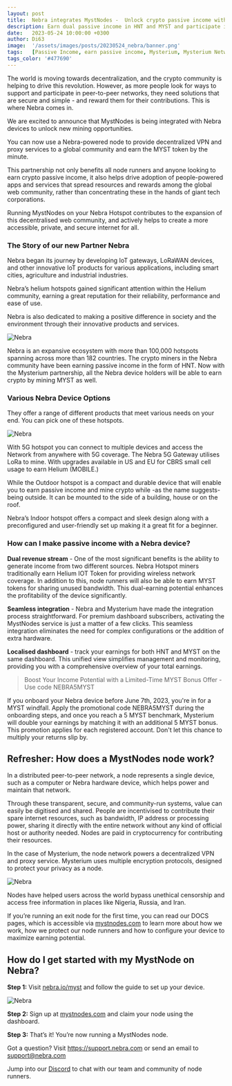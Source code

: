 ```yaml
---
layout: post
title:  Nebra integrates MystNodes -  Unlock crypto passive income with next-gen IoT hardware
description: Earn dual passive income in HNT and MYST and participate in decentralized networks through the Nebra Mysterium partnership
date:   2023-05-24 10:00:00 +0300
author: Di63
image:  '/assets/images/posts/20230524_nebra/banner.png'
tags:   [Passive Income, earn passive income, Mysterium, Mysterium Network, MystNodes, Node Runner, Nebra]
tags_color: '#477690'
---
```



The world is moving towards decentralization, and the crypto community is helping to drive this revolution. However, as more people look for ways to support and participate in peer-to-peer networks, they need solutions that are secure and simple - and reward them for their contributions. This is where Nebra comes in.

We are excited to announce that MystNodes is being integrated with Nebra devices to unlock new mining opportunities.

You can now use a Nebra-powered node to provide decentralized VPN and proxy services to a global community and earn the MYST token by the minute.

This partnership not only benefits all node runners and anyone looking to earn crypto passive income, it also helps drive adoption of people-powered apps and services that spread resources and rewards among the global web community, rather than concentrating these in the hands of giant tech corporations. 

Running MystNodes on your Nebra Hotspot contributes to the expansion of this decentralised web community, and actively helps to create a more accessible, private, and secure internet for all.

### The Story of our new Partner Nebra

Nebra began its journey by developing IoT gateways, LoRaWAN devices, and other innovative IoT products for various applications, including smart cities, agriculture and industrial industries.

Nebra’s helium hotspots gained significant attention within the Helium community, earning a great reputation for their reliability, performance and ease of use.

Nebra is also dedicated to making a positive difference in society and the environment through their innovative products and services.

![Nebra]({{site.baseurl}}/assets/images/posts/20230524_nebra/Image4.png)

Nebra is an expansive ecosystem with more than 100,000 hotspots spanning across more than 182 countries. The crypto miners in the Nebra community have been earning passive income in the form of HNT.
Now with the Mysterium partnership, all the Nebra device holders will be able to earn crypto by mining MYST as well.

### Various Nebra Device Options

They offer a range of different products that meet various needs on your end. You can pick one of these hotspots.

![Nebra]({{site.baseurl}}/assets/images/posts/20230524_nebra/Image1.png)

With 5G hotspot you can connect to multiple devices and access the Network from anywhere with 5G coverage. The Nebra 5G Gateway utilises LoRa to mine. With upgrades available in US and EU for CBRS small cell usage to earn Helium (MOBILE.)  

While the Outdoor hotspot is a compact and durable device that will enable you to earn passive income and mine crypto while -as the name suggests- being outside. It can be mounted to the side of a building, house or on the roof.

Nebra’s Indoor hotspot offers a compact and sleek design along with a preconfigured and user-friendly set up making it a great fit for a beginner. 

### How can I make passive income with a Nebra device?

**Dual revenue stream** - One of the most significant benefits is the ability to generate income from two different sources. Nebra Hotspot miners traditionally earn Helium IOT Token for providing wireless network coverage. In addition to this, node runners will also be able to earn MYST tokens for sharing unused bandwidth. This dual-earning potential enhances the profitability of the device significantly.

**Seamless integration** - Nebra and Mysterium have made the integration process straightforward. For premium dashboard subscribers, activating the MystNodes service is just a matter of a few clicks. This seamless integration eliminates the need for complex configurations or the addition of extra hardware.

**Localised dashboard** - track your earnings for both HNT and MYST on the same dashboard. This unified view simplifies management and monitoring, providing you with a comprehensive overview of your total earnings.

> Boost Your Income Potential with a Limited-Time MYST Bonus Offer - Use code NEBRA5MYST

If you onboard your Nebra device before June 7th, 2023, you're in for a MYST windfall. Apply the promotional code NEBRA5MYST during the onboarding steps, and once you reach a 5 MYST benchmark, Mysterium will double your earnings by matching it with an additional 5 MYST bonus.  This promotion applies for each registered account.  Don't let this chance to multiply your returns slip by.

## Refresher: How does a MystNodes node work?

In a distributed peer-to-peer network, a node represents a single device, such as a computer or Nebra hardware device, which helps power and maintain that network.

Through these transparent, secure, and community-run systems, value can easily be digitised and shared. People are incentivised to contribute their spare internet resources, such as bandwidth, IP address or processing power, sharing it directly with the entire network without any kind of official host or authority needed. Nodes are paid in cryptocurrency for contributing their resources.

In the case of Mysterium, the node network powers a decentralized VPN and proxy service.  Mysterium uses multiple encryption protocols, designed to protect your privacy as a node.

![Nebra]({{site.baseurl}}/assets/images/posts/20230524_nebra/Image2.png)

Nodes have helped users across the world bypass unethical censorship and access free information in places like Nigeria, Russia, and Iran.

If you’re running an exit node for the first time, you can read our DOCS pages, which is accessible via [mystnodes.com](https://mystnodes.com) to learn more about how we work, how we protect our node runners and how to configure your device to maximize earning potential.

## How do I get started with my MystNode on Nebra?

**Step 1:**
Visit [nebra.io/myst](https://www.nebra.io/myst) and follow the guide to set up your device.

![Nebra]({{site.baseurl}}/assets/images/posts/20230524_nebra/Image3.png)

**Step 2:**
Sign up at [mystnodes.com](https://mystnodes.com) and claim your node using the dashboard.

**Step 3:**
That’s it! You’re now running a MystNodes node.

Got a question?
Visit https://support.nebra.com or send an email to [support@nebra.com](mailto:support@nebra.com)

Jump into our [Discord](https://discord.com/invite/n3vtSwc) to chat with our team and community of node runners.

